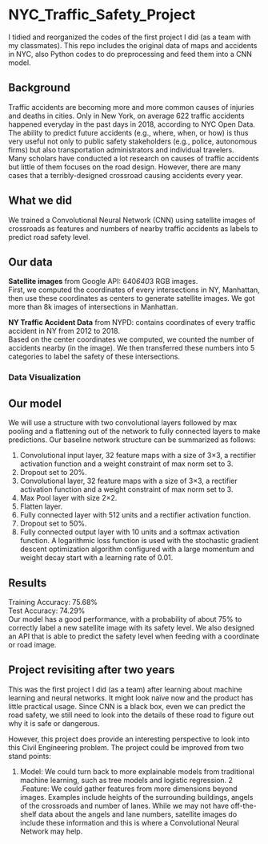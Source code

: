 # NYC_Traffic_Safety_Project
I tidied and reorganized the codes of the first project I did (as a team with my classmates). This repo includes the original data of maps and accidents in NYC, also Python codes to do preprocessing and feed them into a CNN model.

## Background
Traffic accidents are becoming more and more common causes of injuries and deaths in cities. Only in New York, on average 622 traffic accidents happened everyday in the past days in 2018, according to NYC Open Data. <br>
The ability to predict future accidents (e.g., where, when, or how) is thus very useful not only to public safety stakeholders (e.g., police, autonomous firms) but also transportation administrators and individual travelers. <br>
Many scholars have conducted a lot research on causes of traffic accidents but little of them focuses on the road design. However, there are many cases that a terribly-designed crossroad causing accidents every year. <br>

## What we did
We trained a Convolutional Neural Network (CNN) using satellite images of crossroads as features and numbers of nearby traffic accidents as labels to predict road safety level.

## Our data
**Satellite images** from Google API: 640*640*3 RGB images. <br>
First, we computed the coordinates of every intersections in NY, Manhattan, then use these coordinates as centers to generate satellite images. We got more than 8k images of intersections in Manhattan.

**NY Traffic Accident Data** from NYPD: contains coordinates of every traffic accident in NY from 2012 to 2018. <br>
Based on the center coordinates we computed, we counted the number of accidents nearby (in the image). We then transferred these numbers into 5 categories to label the safety of these intersections.

### Data Visualization


## Our model
We will use a structure with two convolutional layers followed by max pooling and a flattening out of the network to fully connected layers to make predictions.
Our baseline network structure can be summarized as follows:
1.	Convolutional input layer, 32 feature maps with a size of 3×3, a rectifier activation function and a weight constraint of max norm set to 3.
2.	Dropout set to 20%.
3.	Convolutional layer, 32 feature maps with a size of 3×3, a rectifier activation function and a weight constraint of max norm set to 3.
4.	Max Pool layer with size 2×2.
5.	Flatten layer.
6.	Fully connected layer with 512 units and a rectifier activation function.
7.	Dropout set to 50%.
8.	Fully connected output layer with 10 units and a softmax activation function.
A logarithmic loss function is used with the stochastic gradient descent optimization algorithm configured with a large momentum and weight decay start with a learning rate of 0.01.

## Results
Training Accuracy: 75.68% <br>
Test Accuracy: 74.29% <br>
Our model has a good performance, with a probability of about 75% to correctly label a new satellite image with its safety level. 
We also designed an API that is able to predict the safety level when feeding with a coordinate or road image.

## Project revisiting after two years
This was the first project I did (as a team) after learning about machine learning and neural networks. It might look naïve now and the product has little practical usage. Since CNN is a black box, even we can predict the road safety, we still need to look into the details of these road to figure out why it is safe or dangerous. 

However, this project does provide an interesting perspective to look into this Civil Engineering problem. The project could be improved from two stand points: <br>
1. Model: We could turn back to more explainable models from traditional machine learning, such as tree models and logistic regression.
2 .Feature: We could gather features from more dimensions beyond images. Examples include heights of the surrounding buildings, angels of the crossroads and number of lanes. While we may not have off-the-shelf data about the angels and lane numbers, satellite images do include these information and this is where a Convolutional Neural Network may help.
